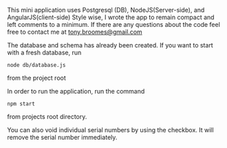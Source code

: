 This mini application uses Postgresql (DB), NodeJS(Server-side), and AngularJS(client-side)
Style wise, I wrote the app to remain compact and left comments to a minimum.  If there are any questions about the code feel free to contact me at <tony.broomes@gmail.com>

The database and schema has already been created.  If you want to start with a fresh database, run

    node db/database.js 

from the project root


In order to run the application, run the command

    npm start 

from projects root directory.

You can also void individual serial numbers by using the checkbox.  It will remove the serial number immediately.
